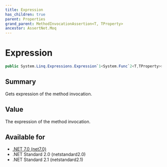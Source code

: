 ```yaml
---
title: Expression
has_children: true
parent: Properties
grand_parent: MethodInvocationAssertion<T, TProperty>
ancestor: AssertNet.Moq
---
```

# Expression

```csharp
public System.Linq.Expressions.Expression`1<System.Func`2<T,TProperty>> Expression { get; }
```

## Summary
Gets expression of the method invocation.

## Value
The expression of the method invocation.

## Available for
- [.NET 7.0 (net7.0)](https://versionsof.net/core/7.0/)
- .NET Standard 2.0 (netstandard2.0)
- .NET Standard 2.1 (netstandard2.1)
